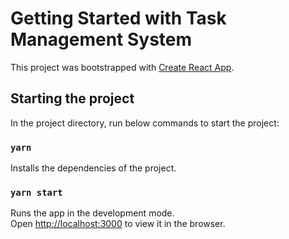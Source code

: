 # Getting Started with Task Management System

This project was bootstrapped with [Create React App](https://github.com/facebook/create-react-app).

## Starting the project

In the project directory, run below commands to start the project:

### `yarn`

Installs the dependencies of the project.

### `yarn start`

Runs the app in the development mode.\
Open [http://localhost:3000](http://localhost:3000) to view it in the browser.